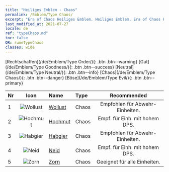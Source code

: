 ```yaml
---
title: "Heiliges Emblem - Chaos"
permalink: /Emblem/Type Chaos/
excerpt: "Era of Chaos Heiliges Emblem. Heiliges Emblem. Era of Chaos Heiliges Emblem Chaos. Era of Chaos Chaos"
last_modified_at: 2021-07-27
locale: de
ref: "typeChaos.md"
toc: false
QR: runeTypeChaos
classes: wide
---
```


  [Rechtschaffen](/de/Emblem/Type Order/){: .btn .btn--warning}   [Gut](/de/Emblem/Type Goodness/){: .btn .btn--success}   [Neutral](/de/Emblem/Type Neutral/){: .btn .btn--info}   [Chaos](/de/Emblem/Type Chaos/){: .btn .btn--danger}   [Böse](/de/Emblem/Type Evil/){: .btn .btn--primary} 

  |  Nr  | Icon |             Name            |    Type    |   Recommended   |
  |:-----|:--:|:----------------------------|:-----------|:---------------:|
  | 1 | ![Wollust](/images/r/rune_icon_405.png) | [Wollust](/de/Emblem/Lust/) | Chaos | Empfohlen für Abwehr-Einheiten. | 
  | 2 | ![Hochmut](/images/r/rune_icon_402.png) | [Hochmut](/de/Emblem/Arrogance/) | Chaos | Empf. für Einh. mit hohem DPS. | 
  | 3 | ![Habgier](/images/r/rune_icon_404.png) | [Habgier](/de/Emblem/Greed/) | Chaos | Empfohlen für Abwehr-Einheiten. | 
  | 4 | ![Neid](/images/r/rune_icon_401.png) | [Neid](/de/Emblem/Jealousy/) | Chaos | Empf. für Einh. mit hohem DPS. | 
  | 5 | ![Zorn](/images/r/rune_icon_403.png) | [Zorn](/de/Emblem/Anger/) | Chaos | Geeignet für alle Einheiten. | 
